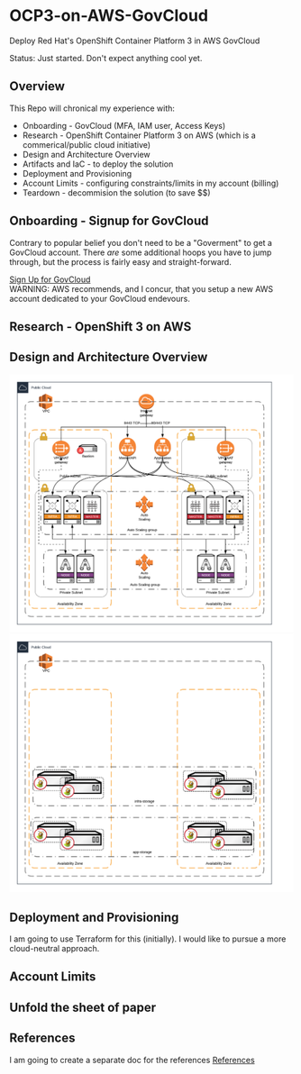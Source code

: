 # OCP3-on-AWS-GovCloud
Deploy Red Hat's OpenShift Container Platform 3 in AWS GovCloud

Status:  Just started.  Don't expect anything cool yet.

## Overview
This Repo will chronical my experience with:
* Onboarding - GovCloud (MFA, IAM user, Access Keys)
* Research - OpenShift Container Platform 3 on AWS (which is a commerical/public cloud initiative)
* Design and Architecture Overview
* Artifacts and IaC  - to deploy the solution
* Deployment and Provisioning 
* Account Limits - configuring constraints/limits in my account (billing)
* Teardown - decommision the solution (to save $$)

## Onboarding - Signup for GovCloud
Contrary to popular belief you don't need to be a "Goverment" to get a GovCloud account.  There *are* some additional hoops you have to jump through, but the process is fairly easy and straight-forward.

[Sign Up for GovCloud](GovCloud-Signup.md)  
WARNING:  AWS recommends, and I concur, that you setup a new AWS account dedicated to your GovCloud endevours.

## Research - OpenShift 3 on AWS

## Design and Architecture Overview
![OCP3 on GovCloud](images/OCP3-on-GovCloud_-_2AZ.png)
![OCP3 on GovCloud Storage](images/OCP3-on-GovCloud_-_2AZ_-_Storage.png)

## Deployment and Provisioning 
I am going to use Terraform for this (initially). I would like to pursue a more cloud-neutral approach.

## Account Limits 

## Unfold the sheet of paper


## References
I am going to create a separate doc for the references
[References](References.md)
